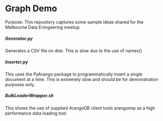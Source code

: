 # Graph Demo
Purpose: This repository captures some sample ideas shared for the Melbourne Data Eningeering meetup.

##### Generator.py
Generates a CSV file on disk. This is slow due to the use of names()

##### Inserter.py
This uses the PyArango package to programmatically insert a single document at a time.
This is extremely slow and should be for demonstration purposes only.

##### BulkLoaderWrapper.sh
This shows the use of supplied ArangoDB client tools arangoimp as a high performance data loading tool